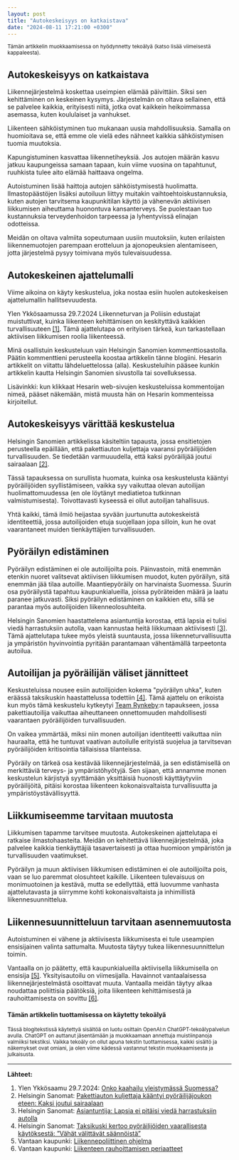 ```yaml
---
layout: post
title: "Autokeskeisyys on katkaistava"
date: "2024-08-11 17:21:00 +0300"
---
```


<small>Tämän artikkelin muokkaamisessa on hyödynnetty tekoälyä (katso lisää viimeisestä kappaleesta).</small>


## Autokeskeisyys on katkaistava

Liikennejärjestelmä koskettaa useimpien elämää päivittäin. Siksi sen kehittäminen on keskeinen kysymys. Järjestelmän on oltava sellainen, että se palvelee kaikkia, erityisesti niitä, jotka ovat kaikkein heikoimmassa asemassa, kuten koululaiset ja vanhukset.

Liikenteen sähköistyminen tuo mukanaan uusia mahdollisuuksia. Samalla on huomioitava se, että emme ole vielä edes nähneet kaikkia sähköistymisen tuomia muutoksia.

Kapungistuminen kasvattaa liikennetiheyksiä. Jos autojen määrän kasvu jatkuu kaupungeissa samaan tapaan, kuin viime vuosina on tapahtunut, ruuhkista tulee aito elämää haittaava ongelma. 

Autoistuminen lisää haittoja autojen sähköistymisestä huolimatta. Ilmastopäästöjen lisäksi autoiluun liittyy muitakin vaihtoehtoiskustannuksia, kuten autojen tarvitsema kaupunkitilan käyttö ja vähenevän aktiivisen liikkumisen aiheuttama huonontuva kansanterveys. Se puolestaan tuo kustannuksia terveydenhoidon tarpeessa ja lyhentyvissä elinajan odotteissa.

Meidän on oltava valmiita sopeutumaan uusiin muutoksiin, kuten erilaisten liikennemuotojen parempaan erotteluun ja ajonopeuksien alentamiseen, jotta järjestelmä pysyy toimivana myös tulevaisuudessa.

## Autokeskeinen ajattelumalli

Viime aikoina on käyty keskustelua, joka nostaa esiin huolen autokeskeisen ajattelumallin hallitsevuudesta.

Ylen Ykkösaamussa 29.7.2024 Liikenneturvan ja Poliisin edustajat muistuttivat, kuinka liikenteen kehittämisen on keskityttävä kaikkien turvallisuuteen [[1]](https://areena.yle.fi/podcastit/1-70868890). Tämä ajattelutapa on erityisen tärkeä, kun tarkastellaan aktiivisen liikkumisen roolia liikenteessä.

Minä osallistuin keskusteluun vain Helsingin Sanomien kommenttiosastolla. Päätin kommenttieni perusteella koostaa artikkelin tänne blogiini. Hesarin artikkelit on viitattu lähdeluettelossa (alla). Keskusteluihin pääsee kunkin artikkelin kautta Helsingin Sanomien sivustolla tai sovelluksessa.

Lisävinkki: kun klikkaat Hesarin web-sivujen keskusteluissa kommentoijan nimeä, pääset näkemään, mistä muusta hän on Hesarin kommenteissa kirjoitellut.

## Autokeskeisyys värittää keskustelua

Helsingin Sanomien artikkelissa käsiteltiin tapausta, jossa ensitietojen perusteella epäillään, että pakettiauton kuljettaja vaaransi pyöräilijöiden turvallisuuden. Se tiedetään varmuuudella, että kaksi pyöräilijää joutui sairaalaan [[2]](https://www.hs.fi/suomi/art-2000010572049.html).

Tässä tapauksessa on surullista huomata, kuinka osa keskustelusta kääntyi pyöräilijöiden syyllistämiseen, vaikka syy vaikuttaa olevan autoilijan huolimattomuudessa (en ole löytänyt mediatietoa tutkinnan valmistumisesta). Toivottavasti kyseessä ei ollut autoiljan tahallisuus.

Yhtä kaikki, tämä ilmiö heijastaa syvään juurtunutta autokeskeistä identiteettiä, jossa autoilijoiden etuja suojellaan jopa silloin, kun he ovat vaarantaneet muiden tienkäyttäjien turvallisuuden.

## Pyöräilyn edistäminen

Pyöräilyn edistäminen ei ole autoilijoilta pois. Päinvastoin, mitä enemmän etenkin nuoret valitsevat aktiivisen liikkumisen muodot, kuten pyöräilyn, sitä enemmän jää tilaa autoille. Maantiepyöräily on harvinaista Suomessa. Suurin osa pyöräilystä tapahtuu kaupunkialueilla, joissa pyöräteiden määrä ja laatu paranee jatkuvasti. Siksi pyöräilyn edistäminen on kaikkien etu, sillä se parantaa myös autoilijoiden liikenneolosuhteita.

Helsingin Sanomien haastattelema asiantuntija korostaa, että lapsia ei tulisi viedä harrastuksiin autolla, vaan kannustaa heitä liikkumaan aktiivisesti [[3]](https://www.hs.fi/suomi/art-2000010572049.html). Tämä ajattelutapa tukee myös yleistä suuntausta, jossa liikenneturvallisuutta ja ympäristön hyvinvointia pyritään parantamaan vähentämällä tarpeetonta autoilua.

## Autoilijan ja pyöräilijän väliset jännitteet

Keskusteluissa nousee esiin autoilijoiden kokema "pyöräilyn uhka", kuten eräässä taksikuskin haastattelussa todettiin [[4]](https://www.hs.fi/urheilu/art-2000010579206.html). Tämä ajattelu on erikoista kun myös tämä keskustelu kytkeytyi [Team Rynkeby](https://www.team-rynkeby.fi):n tapaukseen, jossa pakettiautoilija vaikuttaa aiheuttaneen onnettomuuden mahdollisesti vaarantaen pyöräilijöiden turvallisuuden.

On vaikea ymmärtää, miksi niin monen autoilijan identiteetti vaikuttaa niin hauraalta, että he tuntuvat vaativan autoilulle erityistä suojelua ja tarvitsevan pyöräilijöiden kritisointia tällaisissa tilanteissa.

Pyöräily on tärkeä osa kestävää liikennejärjestelmää, ja sen edistämisellä on merkittäviä terveys- ja ympäristöhyötyjä. Sen sijaan, että annamme monen keskustelun kärjistyä syyttämään yksittäisiä huonosti käyttäytyviin pyöräilijöitä, pitäisi korostaa liikenteen kokonaisvaltaista turvallisuutta ja ympäristöystävällisyyttä.

## Liikkumiseemme tarvitaan muutosta

Liikkumisen tapamme tarvitsee muutosta. Autokeskeinen ajattelutapa ei ratkaise ilmastohaasteita. Meidän on kehitettävä liikennejärjestelmää, joka palvelee kaikkia tienkäyttäjiä tasavertaisesti ja ottaa huomioon ympäristön ja turvallisuuden vaatimukset.

Pyöräilyn ja muun aktiivisen liikkumisen edistäminen ei ole autoilijoilta pois, vaan se luo paremmat olosuhteet kaikille. Liikenteen tulevaisuus on monimuotoinen ja kestävä, mutta se edellyttää, että luovumme vanhasta ajattelutavasta ja siirrymme kohti kokonaisvaltaista ja inhimillistä liikennesuunnittelua.

## Liikennesuunnitteluun tarvitaan asennemuutosta

Autoistuminen ei vähene ja aktiivisesta liikkumisesta ei tule useampien ensisijainen valinta sattumalta. Muutosta täytyy tukea liikennesuunnittelun toimin.

Vantaalla on jo päätetty, että kaupunkialueilla aktiivisella liikkumisella on ensisija [[5]](https://www.vantaa.fi/sites/default/files/document/Vantaan%20liikennepoliittinen%20ohjelma%202023%20hyväksytty%20%28ID%20303618%29.pdf). Yksityisautoilu on viimesijalla. Havainnot vantaalaisessa liikennejärjestelmästä osoittavat muuta. Vantaalla meidän täytyy alkaa noudattaa poliittisia päätöksiä, joita liikenteen kehittämisestä ja rauhoittamisesta on sovittu [[6]](http://paatokset.vantaa.fi/ktwebscr/fileshow?doctype=3&docid=2698806&version=1).

#### Tämän artikkelin tuottamisessa on käytetty tekoälyä

<small>Tässä blogitekstissä käytettyä sisältöä on luotu osittain OpenAI:n ChatGPT-tekoälypalvelun avulla. ChatGPT on auttanut jäsentämään ja muokkaamaan annettuja muistiinpanoja valmiiksi tekstiksi. Vaikka tekoäly on ollut apuna tekstin tuottamisessa, kaikki sisältö ja näkemykset ovat omiani, ja olen viime kädessä vastannut tekstin muokkaamisesta ja julkaisusta.</small>

---

**Lähteet:**

1. Ylen Ykkösaamu 29.7.2024: [Onko kaahailu yleistymässä Suomessa?](https://areena.yle.fi/podcastit/1-70868890)
2. Helsingin Sanomat: [Pakettiauton kuljettaja kääntyi pyöräilijäjoukon eteen: Kaksi joutui sairaalaan](https://www.hs.fi/suomi/art-2000010572049.html)
3. Helsingin Sanomat: [Asiantuntija: Lapsia ei pitäisi viedä harrastuksiin autolla](https://www.hs.fi/suomi/art-2000010572049.html)
4. Helsingin Sanomat: [Taksikuski kertoo pyöräilijöiden vaarallisesta käytöksestä: ”Vähät välittävät säännöistä”](https://www.hs.fi/urheilu/art-2000010579206.html)
5. Vantaan kaupunki: [Liikennepoliittinen ohjelma](https://www.vantaa.fi/sites/default/files/document/Vantaan%20liikennepoliittinen%20ohjelma%202023%20hyväksytty%20%28ID%20303618%29.pdf)
6. Vantaan kaupunki: [Liikenteen rauhoittamisen periaatteet](http://paatokset.vantaa.fi/ktwebscr/fileshow?doctype=3&docid=2698806&version=1)
